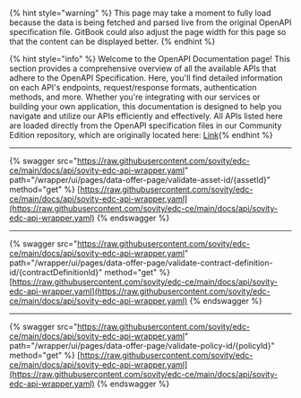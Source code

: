 {% hint style="warning" %} This page may take a moment to fully load because the data is being fetched and parsed live from the original OpenAPI specification file. GitBook could also adjust the page width for this page so that the content can be displayed better. {% endhint %}

{% hint style="info" %} Welcome to the OpenAPI Documentation page! This section provides a comprehensive overview of all the available APIs that adhere to the OpenAPI Specification. Here, you'll find detailed information on each API's endpoints, request/response formats, authentication methods, and more. Whether you're integrating with our services or building your own application, this documentation is designed to help you navigate and utilize our APIs efficiently and effectively. All APIs listed here are loaded directly from the OpenAPI specification files in our Community Edition repository, which are originally located here: <a href="https://raw.githubusercontent.com/sovity/edc-ce/main/docs/api/sovity-edc-api-wrapper.yaml">Link</a>{% endhint %}

---------------------------------------

{% swagger src="https://raw.githubusercontent.com/sovity/edc-ce/main/docs/api/sovity-edc-api-wrapper.yaml" path="/wrapper/ui/pages/data-offer-page/validate-asset-id/{assetId}" method="get" %}
[https://raw.githubusercontent.com/sovity/edc-ce/main/docs/api/sovity-edc-api-wrapper.yaml](https://raw.githubusercontent.com/sovity/edc-ce/main/docs/api/sovity-edc-api-wrapper.yaml)
{% endswagger %}

---------------------------------------

{% swagger src="https://raw.githubusercontent.com/sovity/edc-ce/main/docs/api/sovity-edc-api-wrapper.yaml" path="/wrapper/ui/pages/data-offer-page/validate-contract-definition-id/{contractDefinitionId}" method="get" %}
[https://raw.githubusercontent.com/sovity/edc-ce/main/docs/api/sovity-edc-api-wrapper.yaml](https://raw.githubusercontent.com/sovity/edc-ce/main/docs/api/sovity-edc-api-wrapper.yaml)
{% endswagger %}

---------------------------------------

{% swagger src="https://raw.githubusercontent.com/sovity/edc-ce/main/docs/api/sovity-edc-api-wrapper.yaml" path="/wrapper/ui/pages/data-offer-page/validate-policy-id/{policyId}" method="get" %}
[https://raw.githubusercontent.com/sovity/edc-ce/main/docs/api/sovity-edc-api-wrapper.yaml](https://raw.githubusercontent.com/sovity/edc-ce/main/docs/api/sovity-edc-api-wrapper.yaml)
{% endswagger %}
